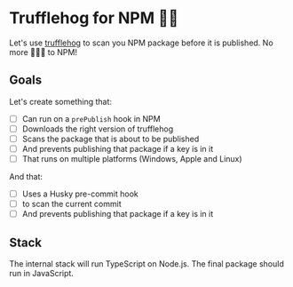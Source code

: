 # Trufflehog for NPM 🔑🐷
Let's use <a href="https://github.com/trufflesecurity/trufflehog">trufflehog</a> to scan you NPM package before it is published. No more 🔑🔑🔑 to NPM!

## Goals

Let's create something that:

- [ ] Can run on a `prePublish` hook in NPM
- [ ] Downloads the right version of trufflehog
- [ ] Scans the package that is about to be published
- [ ] And prevents publishing that package if a key is in it
- [ ] That runs on multiple platforms (Windows, Apple and Linux)

And that:
- [ ] Uses a Husky pre-commit hook
- [ ] to scan the current commit
- [ ] And prevents publishing that package if a key is in it

## Stack

The internal stack will run TypeScript on Node.js. The final package should run in JavaScript.

